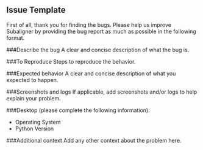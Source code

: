 ## Issue Template
First of all, thank you for finding the bugs. Please help us improve Subaligner by providing the bug report as much as possible in the following format.

###Describe the bug
A clear and concise description of what the bug is.

###To Reproduce
Steps to reproduce the behavior.

###Expected behavior
A clear and concise description of what you expected to happen.

###Screenshots and logs
If applicable, add screenshots and/or logs to help explain your problem.

###Desktop (please complete the following information):
 - Operating System
 - Python Version

###Additional context
Add any other context about the problem here.